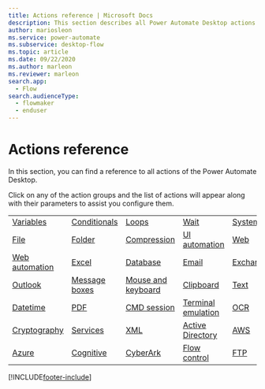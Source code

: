 ```yaml
---
title: Actions reference | Microsoft Docs
description: This section describes all Power Automate Desktop actions
author: mariosleon
ms.service: power-automate
ms.subservice: desktop-flow
ms.topic: article
ms.date: 09/22/2020
ms.author: marleon
ms.reviewer: marleon
search.app: 
  - Flow
search.audienceType: 
  - flowmaker
  - enduser
---
```


# Actions reference



In this section, you can find a reference to all actions of the Power Automate Desktop. 

Click on any of the action groups and the list of actions will appear along with their parameters to assist you configure them.

||||||
|-----|-----|-----|-----|-----|
|[Variables](actions-reference/variables.md)|[Conditionals](actions-reference/conditionals.md)|[Loops](actions-reference/loops.md)|[Wait](actions-reference/wait.md)|[System](actions-reference/system.md)|
|[File](actions-reference/file.md)|[Folder](actions-reference/folder.md)|[Compression](actions-reference/compression.md)|[UI automation](actions-reference/uiautomation.md)|[Web](actions-reference/web.md)|
|[Web automation](actions-reference/webautomation.md)|[Excel](actions-reference/excel.md)|[Database](actions-reference/database.md)|[Email](actions-reference/email.md)|[Exchange](actions-reference/exchange.md)|
|[Outlook](actions-reference/outlook.md)|[Message boxes](actions-reference/display.md)|[Mouse and keyboard](actions-reference/mouseandkeyboard.md)|[Clipboard](actions-reference/clipboard.md)|[Text](actions-reference/text.md)|
|[Datetime](actions-reference/datetime.md)|[PDF](actions-reference/pdf.md)|[CMD session](actions-reference/cmd.md)|[Terminal emulation](actions-reference/terminalemulation.md)|[OCR](actions-reference/ocr.md)|
|[Cryptography](actions-reference/cryptography.md)|[Services](actions-reference/services.md)|[XML](actions-reference/xml.md)|[Active Directory](actions-reference/activedirectory.md)|[AWS](actions-reference/aws.md)|
|[Azure](actions-reference/azure.md)|[Cognitive](actions-reference/cognitive.md)|[CyberArk](actions-reference/cyberark.md)|[Flow control](actions-reference/flowcontrol.md)|[FTP](actions-reference/ftp.md)|

[!INCLUDE[footer-include](../includes/footer-banner.md)]
